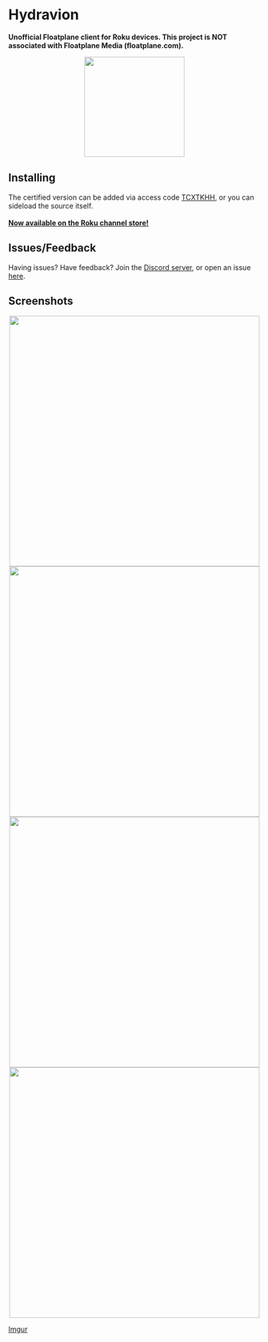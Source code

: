 # Hydravion
**Unofficial Floatplane client for Roku devices. This project is NOT associated with Floatplane Media (floatplane.com).**

<p align="center">
<img src="https://raw.githubusercontent.com/bmlzootown/Hydravion/master/images/channel-poster-mm_icon_focus_hd.png" width="200px">
</p>

## Installing
The certified version can be added via access code [TCXTKHH](https://my.roku.com/add/TCXTKHH), or you can sideload the source itself.
</br></br>
[**Now available on the Roku channel store!**](https://channelstore.roku.com/en-ot/details/96a633034fff363b2a194509d75cb966/hydravion)


## Issues/Feedback
Having issues? Have feedback? Join the [Discord server](https://discord.gg/4xKDGz5M5B), or open an issue [here](https://github.com/bmlzootown/Hydravion/issues).

## Screenshots
<p align="center">
    <img src="https://i.imgur.com/zWP7rcz.png" width="500px">
    <img src="https://i.imgur.com/fiMeTVa.png" width="500px">
    <img src="https://i.imgur.com/UwoF11I.png" width="500px">
    <img src="https://i.imgur.com/C14emqp.png" width="500px">
</p>

[Imgur]((https://imgur.com/a/mPSp50T))